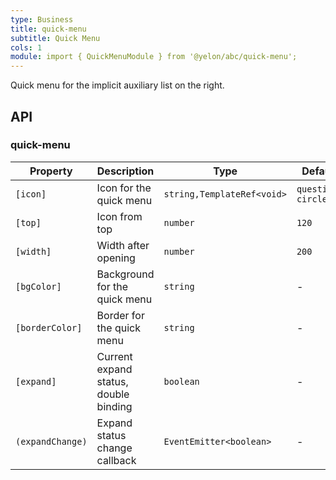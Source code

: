 ```yaml
---
type: Business
title: quick-menu
subtitle: Quick Menu
cols: 1
module: import { QuickMenuModule } from '@yelon/abc/quick-menu';
---
```


Quick menu for the implicit auxiliary list on the right.

## API

### quick-menu

| Property | Description | Type | Default |
|----------|-------------|------|---------|
| `[icon]` | Icon for the quick menu | `string,TemplateRef<void>` | `question-circle` |
| `[top]` | Icon from top | `number` | `120` |
| `[width]` | Width after opening | `number` | `200` |
| `[bgColor]` | Background for the quick menu | `string` | - |
| `[borderColor]` | Border for the quick menu | `string` | - |
| `[expand]` | Current expand status, double binding | `boolean` | - |
| `(expandChange)` | Expand status change callback | `EventEmitter<boolean>` | - |
